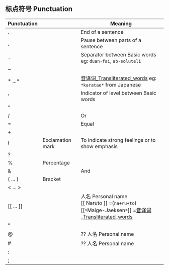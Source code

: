 ## 标点符号 Punctuation

| Punctuation |                  | Meaning                                                                                                                              |
| ----------- | ---------------- | ------------------------------------------------------------------------------------------------------------------------------------ |
| .           |                  | End of a sentence                                                                                                                    |
| ,           |                  | Pause between parts of a sentence                                                                                                    |
| -           |                  | Separator between Basic words eg: `duan-fai`, `ab-soluteli`                                                                          |
| ~           |                  |                                                                                                                                      |
| * ...*      |                  | [音译词_Transliterated_words](音译词_Transliterated_words.md) eg: `*karatae*` from Japanese                                                |
| '           |                  | Indicator of level between Basic words                                                                                               |
| "           |                  |                                                                                                                                      |
| /           |                  | Or                                                                                                                                   |
| =           |                  | Equal                                                                                                                                |
| +           |                  |                                                                                                                                      |
| !           | Exclamation mark | To indicate strong feelings or to show emphasis                                                                                      |
| ?           |                  |                                                                                                                                      |
| %           | Percentage       |                                                                                                                                      |
| &           |                  | And                                                                                                                                  |
| ( ... )     | Bracket          |                                                                                                                                      |
| < ... >     |                  |                                                                                                                                      |
| [[ ... ]]   |                  | 人名 Personal name<br/>[[ Naruto ]] =(`na+ru+to`)<br/>[[`*`Maige-Jaeksen`*`]] =[音译词_Transliterated_words](音译词_Transliterated_words.md) |
| ^           |                  |                                                                                                                                      |
| @           |                  | ?? 人名 Personal name                                                                                                                  |
| #           |                  | ?? 人名 Personal name                                                                                                                  |
| :           |                  |                                                                                                                                      |
| ;           |                  |                                                                                                                                      |
